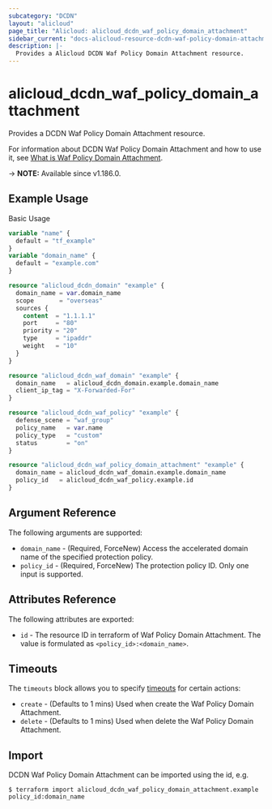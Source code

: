 ```yaml
---
subcategory: "DCDN"
layout: "alicloud"
page_title: "Alicloud: alicloud_dcdn_waf_policy_domain_attachment"
sidebar_current: "docs-alicloud-resource-dcdn-waf-policy-domain-attachment"
description: |-
  Provides a Alicloud DCDN Waf Policy Domain Attachment resource.
---
```


# alicloud_dcdn_waf_policy_domain_attachment

Provides a DCDN Waf Policy Domain Attachment resource.

For information about DCDN Waf Policy Domain Attachment and how to use it, see [What is Waf Policy Domain Attachment](https://www.alibabacloud.com/help/en/dcdn/developer-reference/api-dcdn-2018-01-15-modifydcdnwafpolicydomains).

-> **NOTE:** Available since v1.186.0.

## Example Usage

Basic Usage

```terraform
variable "name" {
  default = "tf_example"
}
variable "domain_name" {
  default = "example.com"
}

resource "alicloud_dcdn_domain" "example" {
  domain_name = var.domain_name
  scope       = "overseas"
  sources {
    content  = "1.1.1.1"
    port     = "80"
    priority = "20"
    type     = "ipaddr"
    weight   = "10"
  }
}

resource "alicloud_dcdn_waf_domain" "example" {
  domain_name   = alicloud_dcdn_domain.example.domain_name
  client_ip_tag = "X-Forwarded-For"
}

resource "alicloud_dcdn_waf_policy" "example" {
  defense_scene = "waf_group"
  policy_name   = var.name
  policy_type   = "custom"
  status        = "on"
}

resource "alicloud_dcdn_waf_policy_domain_attachment" "example" {
  domain_name = alicloud_dcdn_waf_domain.example.domain_name
  policy_id   = alicloud_dcdn_waf_policy.example.id
}
```

## Argument Reference

The following arguments are supported:

* `domain_name` - (Required, ForceNew) Access the accelerated domain name of the specified protection policy.
* `policy_id` - (Required, ForceNew) The protection policy ID. Only one input is supported.

## Attributes Reference

The following attributes are exported:

* `id` - The resource ID in terraform of Waf Policy Domain Attachment. The value is formulated as `<policy_id>:<domain_name>`.

## Timeouts

The `timeouts` block allows you to specify [timeouts](https://www.terraform.io/docs/configuration-0-11/resources.html#timeouts) for certain actions:

* `create` - (Defaults to 1 mins) Used when create the Waf Policy Domain Attachment.
* `delete` - (Defaults to 1 mins) Used when delete the Waf Policy Domain Attachment.

## Import

DCDN Waf Policy Domain Attachment can be imported using the id, e.g.

```shell
$ terraform import alicloud_dcdn_waf_policy_domain_attachment.example policy_id:domain_name
```